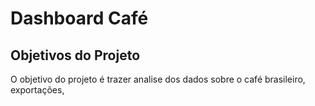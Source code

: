 # Dashboard Café

## Objetivos do Projeto

O objetivo do projeto é trazer analise dos dados sobre o café brasileiro, exportações,

